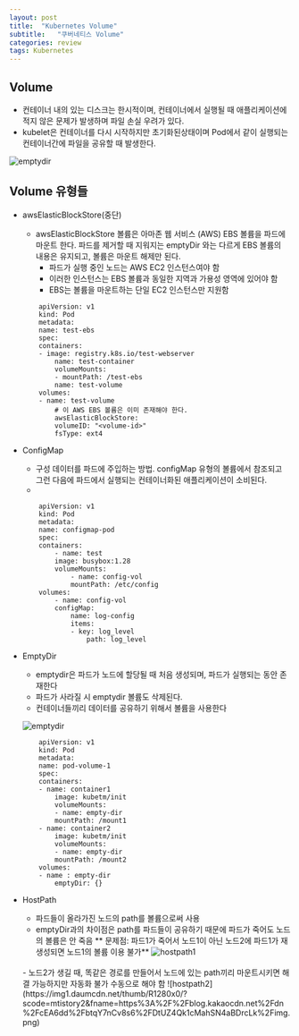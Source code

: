 ```yaml
---
layout: post
title:  "Kubernetes Volume"
subtitle:   "쿠버네티스 Volume"
categories: review
tags: Kubernetes
---
```


## Volume
- 컨테이너 내의 있는 디스크는 한시적이며, 컨테이너에서 실행될 때 애플리케이션에 적지 않은 문제가 발생하며 파일 손실 우려가 있다.
- kubelet은 컨테이너를 다시 시작하지만 초기화된상태이며 Pod에서 같이 실행되는 컨테이너간에 파일을 공유할 때 발생한다.

![emptydir](https://img1.daumcdn.net/thumb/R1280x0/?scode=mtistory2&fname=https%3A%2F%2Fblog.kakaocdn.net%2Fdn%2Fby3opf%2FbtqYQxNFeyU%2FHCEEJp53CvgAkCzIyW0nL0%2Fimg.png)


## Volume 유형들
- awsElasticBlockStore(중단)
    - awsElasticBlockStore 볼륨은 아마존 웹 서비스 (AWS) EBS 볼륨을 파드에 마운트 한다. 파드를 제거할 때 지워지는 emptyDir 와는 다르게 EBS 볼륨의 내용은 유지되고, 볼륨은 마운트 해제만 된다. 
        - 파드가 실행 중인 노드는 AWS EC2 인스턴스여야 함
        - 이러한 인스턴스는 EBS 볼륨과 동일한 지역과 가용성 영역에 있어야 함
        - EBS는 볼륨을 마운트하는 단일 EC2 인스턴스만 지원함

    ```
        apiVersion: v1
        kind: Pod
        metadata:
        name: test-ebs
        spec:
        containers:
        - image: registry.k8s.io/test-webserver
            name: test-container
            volumeMounts:
            - mountPath: /test-ebs
            name: test-volume
        volumes:
        - name: test-volume
            # 이 AWS EBS 볼륨은 이미 존재해야 한다.
            awsElasticBlockStore:
            volumeID: "<volume-id>"
            fsType: ext4
    ```

- ConfigMap
    - 구성 데이터를 파드에 주입하는 방법. configMap 유형의 볼륨에서 참조되고 그런 다음에 파드에서 실행되는 컨테이너화된 애플리케이션이 소비된다.
    - 

    ```
        apiVersion: v1
        kind: Pod
        metadata:
        name: configmap-pod
        spec:
        containers:
            - name: test
            image: busybox:1.28
            volumeMounts:
                - name: config-vol
                mountPath: /etc/config
        volumes:
            - name: config-vol
            configMap:
                name: log-config
                items:
                - key: log_level
                    path: log_level
    ```

- EmptyDir
    - emptydir은 파드가 노드에 할당될 때 처음 생성되며, 파드가 실행되는 동안 존재한다
    - 파드가 사라질 시 emptydir 볼륨도 삭제된다.
    - 컨테이너들끼리 데이터를 공유하기 위해서 볼륨을 사용한다

    ![emptydir](https://img1.daumcdn.net/thumb/R1280x0/?scode=mtistory2&fname=https%3A%2F%2Fblog.kakaocdn.net%2Fdn%2FEEKLg%2FbtqY5MCyP15%2FmE1vNFhYnHgCmzBevGCk80%2Fimg.png)

    ```
        apiVersion: v1
        kind: Pod
        metadata:
        name: pod-volume-1
        spec:
        containers:
        - name: container1
            image: kubetm/init
            volumeMounts:
            - name: empty-dir
            mountPath: /mount1
        - name: container2
            image: kubetm/init
            volumeMounts:
            - name: empty-dir
            mountPath: /mount2
        volumes:
        - name : empty-dir
            emptyDir: {}
    ```

- HostPath
    - 파드들이 올라가진 노드의 path를 볼륨으로써 사용
    - emptyDir과의 차이점은 path를 파드들이 공유하기 때문에 파드가 죽어도 노드의 볼륨은 안 죽음
    ** 문제점: 파드1가 죽어서 노드1이 아닌 노드2에 파드1가 재생성되면 노드1의 볼륨 이용 불가**
    ![hostpath1](https://img1.daumcdn.net/thumb/R1280x0/?scode=mtistory2&fname=https%3A%2F%2Fblog.kakaocdn.net%2Fdn%2Fb3o0DT%2FbtqY9Y956M3%2FgfALaPoPheneDP0ik3bDk0%2Fimg.png)

    <br>
    - 노드2가 생길 때, 똑같은 경로를 만들어서 노드에 있는 path끼리 마운트시키면 해결 가능하지만 자동화 불가 수동으로 해야 함
    ![hostpath2](https://img1.daumcdn.net/thumb/R1280x0/?scode=mtistory2&fname=https%3A%2F%2Fblog.kakaocdn.net%2Fdn%2FcEA6dd%2FbtqY7nCv8s6%2FDtUZ4Qk1cMahSN4aBDrcLk%2Fimg.png)